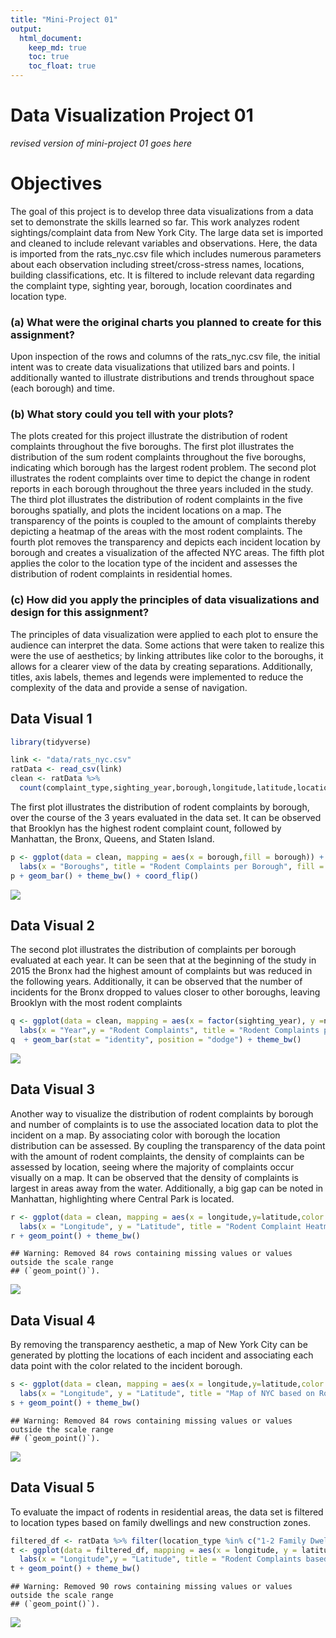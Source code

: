 ```yaml
---
title: "Mini-Project 01"
output: 
  html_document:
    keep_md: true
    toc: true
    toc_float: true
---
```


# Data Visualization Project 01

_revised version of mini-project 01 goes here_
# Objectives
The goal of this project is to develop three data visualizations from a data set to demonstrate the skills learned so far. This work analyzes rodent sightings/complaint data from New York City. The large data set is imported and cleaned to include relevant variables and observations. Here, the data is imported from the rats_nyc.csv file which includes numerous parameters about each observation including street/cross-stress names, locations, building classifications, etc. It is filtered to include relevant data regarding the complaint type, sighting year, borough, location coordinates and location type. 

### (a) What were the original charts you planned to create for this assignment?
Upon inspection of the rows and columns of the rats_nyc.csv file, the initial intent was to create data visualizations that utilized bars and points. I additionally wanted to illustrate distributions and trends throughout space (each borough) and time. 

### (b) What story could you tell with your plots?
The plots created for this project illustrate the distribution of rodent complaints throughout the five boroughs. The first plot illustrates the distribution of the sum rodent complaints throughout the five boroughs, indicating which borough has the largest rodent problem. The second plot illustrates the rodent complaints over time to depict the change in rodent reports in each borough throughout the three years included in the study. The third plot illustrates the distribution of rodent complaints in the five boroughs spatially, and plots the incident locations on a map. The transparency of the points is coupled to the amount of complaints thereby depicting a heatmap of the areas with the most rodent complaints. The fourth plot removes the transparency and depicts each incident location by borough and creates a visualization of the affected NYC areas. The fifth plot applies the color to the location type of the incident and assesses the distribution of rodent complaints in residential homes.

### (c) How did you apply the principles of data visualizations and design for this assignment?
The principles of data visualization were applied to each plot to ensure the audience can interpret the data. Some actions that were taken to realize this were the use of aesthetics; by linking attributes like color to the boroughs, it allows for a clearer view of the data by creating separations. Additionally, titles, axis labels, themes and legends were implemented to reduce the complexity of the data and provide a sense of navigation.

## Data Visual 1

``` r
library(tidyverse)

link <- "data/rats_nyc.csv"
ratData <- read_csv(link)
clean <- ratData %>%
  count(complaint_type,sighting_year,borough,longitude,latitude,location_type)
```

The first plot illustrates the distribution of rodent complaints by borough, over the course of the 3 years evaluated in the data set. It can be observed that Brooklyn has the highest rodent complaint count, followed by Manhattan, the Bronx, Queens, and Staten Island. 

``` r
p <- ggplot(data = clean, mapping = aes(x = borough,fill = borough)) + 
  labs(x = "Boroughs", title = "Rodent Complaints per Borough", fill = "Borough")
p + geom_bar() + theme_bw() + coord_flip()
```

![](Harkhu_project_01_files/figure-html/unnamed-chunk-1-1.png)<!-- -->
## Data Visual 2
The second plot illustrates the distribution of complaints per borough evaluated at each year. It can be seen that at the beginning of the study in 2015 the Bronx had the highest amount of complaints but was reduced in the following years. Additionally, it can be observed that the number of incidents for the Bronx dropped to values closer to other boroughs, leaving Brooklyn with the most rodent complaints

``` r
q <- ggplot(data = clean, mapping = aes(x = factor(sighting_year), y =n, fill = borough)) + 
  labs(x = "Year",y = "Rodent Complaints", title = "Rodent Complaints per Year", fill = "Borough")
q  + geom_bar(stat = "identity", position = "dodge") + theme_bw()
```

![](Harkhu_project_01_files/figure-html/unnamed-chunk-2-1.png)<!-- -->
## Data Visual 3
Another way to visualize the distribution of rodent complaints by borough and number of complaints is to use the associated location data to plot the incident on a map. By associating color with borough the location distribution can be assessed. By coupling the transparency of the data point with the amount of rodent complaints, the density of complaints can be assessed by location, seeing where the majority of complaints occur visually on a map. It can be observed that the density of complaints is largest in areas away from the water. Additionally, a big gap can be noted in Manhattan, highlighting where Central Park is located.

``` r
r <- ggplot(data = clean, mapping = aes(x = longitude,y=latitude,color = borough,alpha = n)) + 
  labs(x = "Longitude", y = "Latitude", title = "Rodent Complaint Heatmap", color = "Borough", alpha = "No. Rodent Complaints")
r + geom_point() + theme_bw()
```

```
## Warning: Removed 84 rows containing missing values or values outside the scale range
## (`geom_point()`).
```

![](Harkhu_project_01_files/figure-html/unnamed-chunk-3-1.png)<!-- -->

## Data Visual 4
By removing the transparency aesthetic, a map of New York City can be generated by plotting the locations of each incident and associating each data point with the color related to the incident borough.

``` r
s <- ggplot(data = clean, mapping = aes(x = longitude,y=latitude,color = borough)) + 
  labs(x = "Longitude", y = "Latitude", title = "Map of NYC based on Rodent Complaint Distribution", color = "Borough", alpha = "No. Rodent Complaints")
s + geom_point() + theme_bw()
```

```
## Warning: Removed 84 rows containing missing values or values outside the scale range
## (`geom_point()`).
```

![](Harkhu_project_01_files/figure-html/unnamed-chunk-4-1.png)<!-- -->

## Data Visual 5
To evaluate the impact of rodents in residential areas, the data set is filtered to location types based on family dwellings and new construction zones.

``` r
filtered_df <- ratData %>% filter(location_type %in% c("1-2 Family Dwelling", "3+ Family Apt. Building","3+ Family Mixed Use Building","Construction Site"))
t <- ggplot(data = filtered_df, mapping = aes(x = longitude, y = latitude, color = location_type)) + 
  labs(x = "Longitude",y = "Latitude", title = "Rodent Complaints based on Location Type", color = "Location Type")
t + geom_point() + theme_bw()
```

```
## Warning: Removed 90 rows containing missing values or values outside the scale range
## (`geom_point()`).
```

![](Harkhu_project_01_files/figure-html/unnamed-chunk-5-1.png)<!-- -->
